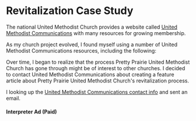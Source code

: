 # Revitalization Case Study

The national United Methodist Church provides a website called [United Methodist Communications](http://www.umcom.org) with many resources for growing membership. 

As my church project evolved, I found myself using a number of United Methodist Communications resources, including the following: 

Over time, I began to realize that the process Pretty Prairie United Methodist Church has gone through might be of interest to other churches. I decided to contact United Methodist Communications about creating a feature article about Pretty Prairie United Methodist Church's revitalization process. 

I looking up the [United Methodist Communications contact info](http://www.umcom.org/about/contact-us-at-united-methodist-communications) and sent an email. 

#### Interpreter Ad (Paid)




